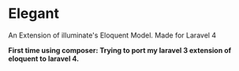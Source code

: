 Elegant
=======

An Extension of illuminate's Eloquent Model. Made for Laravel 4

**First time using composer: Trying to port my laravel 3 extension of eloquent to laravel 4.**
